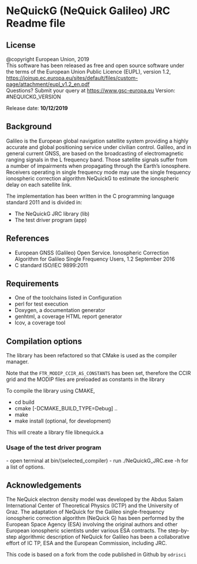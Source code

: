 # NeQuickG (NeQuick Galileo) JRC Readme file

## License
@copyright European Union, 2019<br>
 This software has been released as free and open source software
 under the terms of the European Union Public Licence (EUPL), version 1.2,
 https://joinup.ec.europa.eu/sites/default/files/custom-page/attachment/eupl_v1.2_en.pdf <br>
 Questions? Submit your query at https://www.gsc-europa.eu
Version: #NEQUICKG_VERSION<br>

Release date: <b>10/12/2019</b>

## Background
Galileo is the European global navigation satellite system providing a highly accurate and global positioning service
under civilian control. Galileo, and in general current GNSS, are based on the broadcasting of electromagnetic ranging
signals in the L frequency band. Those satellite signals suffer from a number of impairments when propagating
through the Earth’s ionosphere. Receivers  operating  in  single  frequency  mode  may  use  the  single  frequency
ionospheric  correction  algorithm  NeQuickG to  estimate  the ionospheric delay on each satellite link.<br>

The implementation has been written in the C programming language standard 2011 and is divided in:

 - The NeQuickG JRC library (lib)
 - The test driver program (app)

## References
 - European GNSS (Galileo) Open Service. Ionospheric Correction Algorithm for Galileo Single Frequency Users, 1.2 September 2016
 - C standard ISO/IEC 9899:2011

## Requirements
 - One of the toolchains listed in Configuration
 - perl for test execution
 - Doxygen, a documentation generator
 - genhtml, a coverage HTML report generator
 - lcov, a coverage tool

## Compilation options

The library has been refactored so that CMake is used as the compiler manager.

Note that the `FTR_MODIP_CCIR_AS_CONSTANTS` has been set, therefore the CCIR
grid and the MODIP files are preloaded as constants in the library

To compile the library using CMAKE,
 - cd build
 - cmake [-DCMAKE_BUILD_TYPE=Debug] ..
 - make
 - make install (optional, for development)

 This will create a library file libnequick.a

<h3>Usage of the test driver program</h3>
 - open terminal at bin/(selected_compiler)
 - run ./NeQuickG_JRC.exe -h for a list of options.

## Acknowledgements

The NeQuick electron density model was developed by the Abdus Salam International Center of Theoretical
Physics (ICTP) and the University of Graz. The adaptation of NeQuick for the Galileo single-frequency ionospheric
correction algorithm (NeQuick G) has been performed by the European Space Agency (ESA) involving the original
authors and other European ionospheric scientists under various ESA contracts. The step-by-step algorithmic
description of NeQuick for Galileo has been a collaborative effort of IC TP, ESA and the European Commission, including JRC.

This code is based on a fork from the code published in Github by `odrisci`

